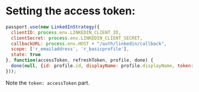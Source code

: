 # Setting the access token:

```js
passport.use(new LinkedInStrategy({
  clientID: process.env.LINKEDIN_CLIENT_ID,
  clientSecret: process.env.LINKEDIN_CLIENT_SECRET,
  callbackURL: process.env.HOST + "/auth/linkedin/callback",
  scope: ['r_emailaddress', 'r_basicprofile'],
  state: true
}, function(accessToken, refreshToken, profile, done) {
  done(null, {id: profile.id, displayName: profile.displayName, token: accessToken})
}));
```

Note the `token: accessToken` part.
